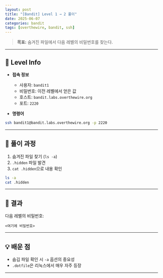 ```yaml
---
layout: post
title: "[Bandit] Level 1 → 2 풀이"
date: 2025-06-07
categories: bandit
tags: [overthewire, bandit, ssh]
---
```


> **목표:** 숨겨진 파일에서 다음 레벨의 비밀번호를 찾는다.

---

## 🔐 Level Info

- **접속 정보**
  - 사용자: `bandit1`
  - 비밀번호: 이전 레벨에서 얻은 값
  - 호스트: `bandit.labs.overthewire.org`
  - 포트: `2220`

- **명령어**
```bash
ssh bandit1@bandit.labs.overthewire.org -p 2220
```

---

## 🧪 풀이 과정

1. 숨겨진 파일 찾기 (`ls -a`)
2. `.hidden` 파일 발견
3. `cat .hidden`으로 내용 확인

```bash
ls -a
cat .hidden
```

---

## 🎯 결과

다음 레벨의 비밀번호:
```
<여기에 비밀번호>
```

---

## 💡 배운 점

- 숨김 파일 확인 시 `-a` 옵션의 중요성
- `.dotfile`은 리눅스에서 매우 자주 등장

---
